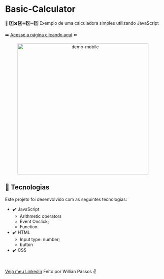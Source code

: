 # Basic-Calculator

🔎 1️⃣✖️4️⃣➕5️⃣➖2️⃣   Exemplo de uma calculadora simples utilizando JavaScript

➡️ [Acesse a página clicando aqui]() ⬅️

 <div align="center" >
  <img src="./Readme-cell-gif.gif" alt="demo-mobile" height="425">
</div>

## 🚀 Tecnologias

Este projeto foi desenvolvido com as seguintes tecnologias:

- ✔️ JavaScript
   - Arithmetic operators
   - Event Onclick;
   - Function.
- ✔️ HTML
   - Input type: number;
   - button
- ✔️ CSS

<br>

[Veja meu Linkedin](https://www.linkedin.com/in/willianpassos/)
Feito por Willian Passos ✌️  
